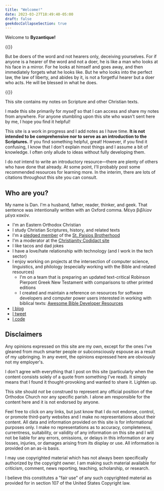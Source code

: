 ```yaml
---
title: "Welcome!"
date: 2023-03-27T18:49:40-05:00
draft: false
geekdocCollapseSection: true
---
```


Welcome to **Byzantique!**

{{<hint type=important icon=gdoc_fire title="James 1:22-25 (BTV)">}}

But be doers of the word and not hearers only, deceiving yourselves. For if anyone is a hearer of the word and not a doer, he is like a man who looks at his face in a mirror. For he looks at himself and goes away, and then immediately forgets what he looks like. But he who looks into the perfect law, the law of liberty, and abides by it, is not a forgetful hearer but a doer who acts. He will be blessed in what he does.

{{</hint>}}

This site contains my notes on Scripture and other Christian texts.

I made this site primarily for *myself* so that I can access and share my notes from anywhere. For anyone stumbling upon this site who wasn't sent here by me, I hope you find it helpful!

This site is a work in progress and I add notes as I have time. **It is not intended to be comprehensive nor to serve as an introduction to the Scriptures.** If you find something helpful, great! However, if you find it confusing, I know that I don't explain most things and I assume a bit of knowledge. I often only allude to ideas without fully developing them. 

I do *not* intend to write an introductory resource&mdash;there are plenty of others who have done that already. At some point, I'll probably post some recommended resources for learning more. In the interim, there are lots of citations throughout this site you can consult.

## Who are you?

My name is Dan. I'm a husband, father, reader, thinker, and geek. That sentence was intentionally written with an Oxford comma. Μέγα βιβλίον μέγα κακόν.

- I'm an Eastern Orthodox Christian
- I study Christian Scriptures, history, and related texts
- I'm a [pledged member](https://www.stpaisiosbrotherhood.com/the-pledge) of the [St. Paisios Brotherhood](https://www.stpaisiosbrotherhood.com/)
- I'm a moderator at the [Christianity Codidact site](https://christianity.codidact.com)
- I like tacos and dad jokes
- I have a love/hate relationship with technology (and I work in the tech sector)
- I enjoy working on projects at the intersection of computer science, linguistics, and philology (especially working with the Bible and related resources)
  - I'm on a team that is preparing an updated text-critical Robinson Pierpont Greek New Testament with comparisons to other printed editions
  - I created and maintain a reference on resources for software developers and computer power users interested in working with biblical texts: [Awesome Bible Developer Resources](https://github.com/biblenerd/awesome-bible-developer-resources)
- [I blog](https://qohelet.io)
- [I tweet](https://twitter.com/qohelet_dan)
- [I code](https://github.com/biblenerd)

## Disclaimers

Any opinions expressed on this site are my own, except for the ones I've gleaned from much smarter people or subconsciously espouse as a result of my upbringing. In any event, the opinions expressed here are obviously not my employer's. 

I don't agree with everything that I post on this site (particularly when the content consists solely of a quote from something I've read). It simply means that I found it thought-provoking and wanted to share it. Lighten up.

This site should *not* be construed to represent any official position of the Orthodox Church nor any specific parish. I alone am responsible for the content here and it is not endorsed by anyone.

Feel free to click on any links, but just know that I do not endorse, control, or promote third-party websites and I make no representations about their content. All data and information provided on this site is for informational purposes only. I make no representations as to accuracy, completeness, currentness, suitability, or validity of any information on this site and I will not be liable for any errors, omissions, or delays in this information or any losses, injuries, or damages arising from its display or use. All information is provided on an as-is basis.

I may use copyrighted material which has not always been specifically authorized by the copyright owner. I am making such material available for criticism, comment, news reporting, teaching, scholarship, or research.

I believe this constitutes a "fair use" of any such copyrighted material as provided for in section 107 of the United States Copyright law.
